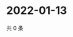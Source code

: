 # 2022-01-13

共 0 条

<!-- BEGIN WEIBO -->
<!-- 最后更新时间 Thu Jan 13 2022 16:18:41 GMT+0800 (China Standard Time) -->

<!-- END WEIBO -->
